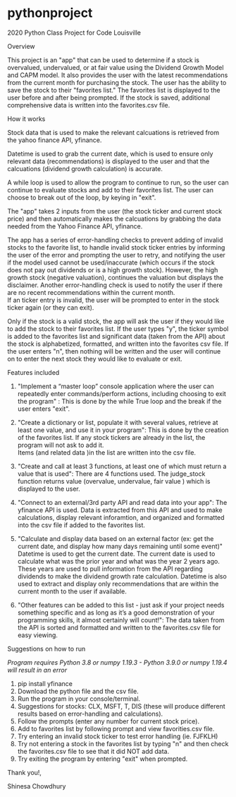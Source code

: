 # pythonproject
2020 Python Class Project for Code Louisville

Overview

This project is an "app" that can be used to determine if a stock is overvalued, undervalued, or at fair value using the Dividend Growth Model and CAPM model.
It also provides the user with the latest recommendations from the current month for purchasing the stock. 
The user has the ability to save the stock to their "favorites list."  The favorites list is displayed to the user before and after being prompted. 
If the stock is saved, additional comprehensive data is written into the favorites.csv file.


How it works   

Stock data that is used to make the relevant calcuations is retrieved from the yahoo finance API, yfinance.

Datetime is used to grab the current date, which is used to ensure only relevant data (recommendations) is displayed to the user and that
the calcuations (dividend growth calculation) is accurate. 

A while loop is used to allow the program to continue to run, so the user can continue to evaluate stocks and add to their favorites list. 
The user can choose to break out of the loop, by keying in "exit".

The "app" takes 2 inputs from the user (the stock ticker and current stock price) and then automatically makes the calcuations by grabbing the data needed
from the Yahoo Finance API, yfinance.  

The app has a series of error-handling checks to prevent adding of invalid stocks to the favorite list, to handle invalid stock ticker entries by informing
the user of the error and prompting the user to retry, and notifying the user if the model used cannot be used/inaccurate (which occurs if the stock does
not pay out dividends or is a high growth stock).  However, the high growth stock (negative valuation), continues the valuation but displays the disclaimer.
Another error-handling check is used to notify the user if there are no recent recommendations within the current month.  
If an ticker entry is invalid, the user will be prompted to enter in the stock ticker again (or they can exit). 

Only if the stock is a valid stock, the app will ask the user if they would like to add the stock to their favorites list.  If the user types "y", 
the ticker symbol is added to the favorites list and significant data (taken from the API) about the stock is alphabetized, formatted, and written into
the favorites csv file.  If the user enters "n", then nothing will be written and the user will continue on to enter the next stock they would like to evaluate or exit. 


Features included

1. "Implement a “master loop” console application where the user can repeatedly enter commands/perform actions, including choosing to exit the program" :
	This is done by the while True loop and the break if the user enters "exit".

2. "Create a dictionary or list, populate it with several values, retrieve at least one value, and use it in your program":
	This is done by the creation of the favorites list.  If any stock tickers are already in the list, the program will not ask to add it.  
	Items (and related data )in the list are written into the csv file. 

3. "Create and call at least 3 functions, at least one of which must return a value that is used":
	There are 4 functions used. The judge_stock function returns value (overvalue, undervalue, fair value ) which is displayed to the user. 

4. "Connect to an external/3rd party API and read data into your app":
	The yfinance API is used. Data is extracted from this API and used to make calculations, display relevant inforamtion, 
	and organized and formatted into the csv file if added to the favorites list.  

5. "Calculate and display data based on an external factor (ex: get the current date, and display how many days remaining until some event)"
	Datetime is used to get the current date. The current date is used to calculate what was the prior year and what was the year 2 years ago.
	These years are used to pull information from the API regarding dividends to make the dividend growth rate calculation. 
	Datetime is also used to extract and display only recommendations that are within the current month to the user if available. 

6. "Other features can be added to this list - just ask if your project needs something specific and as long as it’s a good demonstration of your programming skills, 
   it almost certainly will count!":
	The data taken from the API is sorted and formatted and written to the favorites.csv file for easy viewing. 


Suggestions on how to run

*Program requires Python 3.8 or numpy 1.19.3 - Python 3.9.0 or numpy 1.19.4 will result in an error*

1. pip install yfinance
2. Download the python file and the csv file.
3. Run the program in your console/terminal.
4. Suggestions for stocks: CLX, MSFT, T, DIS (these will produce different results based on error-handling and calculations).
5. Follow the prompts (enter any number for current stock price).
6. Add to favorites list by following prompt and view favorities.csv file.
7. Try entering an invalid stock ticker to test error handling (ie. FJFKLH)
8. Try not entering a stock in the favorites list by typing "n" and then check the favorites.csv file to see that it did NOT add data. 
9. Try exiting the program by entering "exit" when prompted.

	
Thank you!, 

Shinesa Chowdhury





